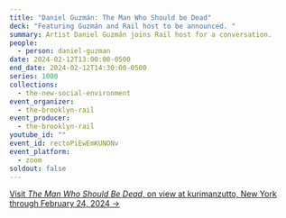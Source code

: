 ```yaml
---
title: "Daniel Guzmán: The Man Who Should be Dead"
deck: "Featuring Guzmán and Rail host to be announced. "
summary: Artist Daniel Guzmán joins Rail host for a conversation.
people:
  - person: daniel-guzman
date: 2024-02-12T13:00:00-0500
end_date: 2024-02-12T14:30:00-0500
series: 1000
collections:
  - the-new-social-environment
event_organizer:
  - the-brooklyn-rail
event_producer:
  - the-brooklyn-rail
youtube_id: ""
event_id: rectoPiEwEmKUNONv
event_platform:
  - zoom
soldout: false
---
```

[V﻿isit *The Man Who Should Be Dead*, on view at kurimanzutto, New York through February 24, 2024 →](https://www.kurimanzutto.com/exhibitions/daniel-guzman-the-man-who-should-be-dead#tab:slideshow)